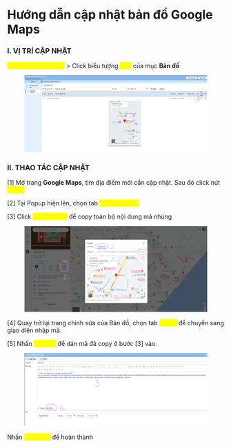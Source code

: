 # Hướng dẫn cập nhật bản đồ Google Maps

### I. **VỊ TRÍ CẬP NHẬT**

<mark style="color:yellow;">**Quản trị Quảng Cáo**</mark> > Click biểu tượng <mark style="color:yellow;">**Sửa**</mark> của mục **Bản đồ**

<figure><img src="../.gitbook/assets/image (1) (1).png" alt=""><figcaption></figcaption></figure>

### II. THAO TÁC CẬP NHẬT

\[1] Mở trang **Google Maps**, tìm địa điểm mới cần cập nhật. Sau đó click nút <mark style="color:yellow;">**Share**</mark>

\[2] Tại Popup hiện lên, chọn tab <mark style="color:yellow;">**Embed a map**</mark>

\[3] Click <mark style="color:yellow;">**Copy HTML**</mark> để copy toàn bộ nội dung mã nhúng

<figure><img src="../.gitbook/assets/image (2) (1).png" alt=""><figcaption></figcaption></figure>

\[4] Quay trở lại trang chỉnh sửa của Bản đồ, chọn tab <mark style="color:yellow;">**HTML**</mark> để chuyển sang giao diện nhập mã.

\[5] Nhấn <mark style="color:yellow;">**Ctrl + V**</mark> để dán mã đã copy ở bước \[3] vào.

<figure><img src="../.gitbook/assets/image (3) (1).png" alt=""><figcaption></figcaption></figure>

Nhấn <mark style="color:yellow;">**Cập nhật**</mark> để hoàn thành

